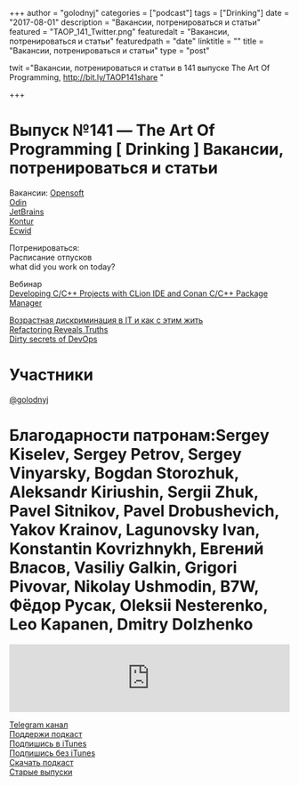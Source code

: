 +++
author = "golodnyj"
categories = ["podcast"]
tags = ["Drinking"]
date = "2017-08-01"
description = "Вакансии, потренироваться и статьи"
featured = "TAOP_141_Twitter.png"
featuredalt = "Вакансии, потренироваться и статьи"
featuredpath = "date"
linktitle = ""
title = "Вакансии, потренироваться и статьи"
type = "post"

twit ="Вакансии, потренироваться и статьи в 141 выпуске The Art Of Programming, http://bit.ly/TAOP141share "

+++
# Выпуск №141 — The Art Of Programming [ Drinking ] Вакансии, потренироваться и статьи

Вакансии:
[Opensoft](http://opensoftdev.ru/vacancies)  
[Odin](https://hh.ru/vacancy/22033355)  
[JetBrains](https://www.jetbrains.com/company/jobs/)  
[Kontur](https://e-kontur.ru/job/developer)  
[Ecwid](https://github.com/Ecwid/new-job)  
  
Потренироваться:  
Расписание отпусков  
what did you work on today?  
  
Вебинар  
[Developing C/C++ Projects with CLion IDE and Conan C/C++ Package Manager](http://bit.ly/TAOP141conan)   
  
[Возрастная дискриминация в IT и как с этим жить](http://bit.ly/TAOP141dou)  
[Refactoring Reveals Truths](http://bit.ly/TAOP141rrt)  
[Dirty secrets of DevOps](http://bit.ly/TAOP141dsod)   

# Участники
[@golodnyj](https://twitter.com/golodnyj/)   


# Благодарности патронам:Sergey Kiselev, Sergey Petrov, Sergey Vinyarsky, Bogdan Storozhuk, Aleksandr Kiriushin, Sergii Zhuk, Pavel Sitnikov, Pavel Drobushevich, Yakov Krainov, Lagunovsky Ivan, Konstantin Kovrizhnykh, Евгений Власов, Vasiliy Galkin, Grigori Pivovar, Nikolay Ushmodin, B7W, Фёдор Русак, Oleksii Nesterenko, Leo Kapanen, Dmitry Dolzhenko

<iframe title="Выпуск №141 — The Art Of Programming [ Drinking ] Вакансии, потренироваться и статьи" src="https://www.podbean.com/media/player/ytjr2-6dc6eb?from=usersite&skin=1&share=1&fonts=Helvetica&auto=0&download=1&version=1" height="122" width="100%" style="border: none;" scrolling="no" data-name="pb-iframe-player"></iframe>

[Telegram канал](http://bit.ly/taoplive)  
[Поддержи подкаст](http://bit.ly/TAOPpatron)  
[Подпишись в iTunes](http://bit.ly/TAOPiTunes)  
[Подпишись без iTunes](http://bit.ly/TAOPrss)   
[Скачать подкаст](http://bit.ly/TAOP141mp3)  
[Старые выпуски](http://bit.ly/oldtaop)